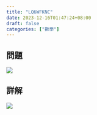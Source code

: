 ```yaml
---
title: "LQ6WFKNC"
date: 2023-12-16T01:47:24+08:00
draft: false
categories: ["數學"]
---
```

<!--more-->

## 問題
<img src="/posts/solution/LQ6WFKNC-q.png">

## 詳解
<img src="/posts/solution/LQ6WFKNC-sol.png">


